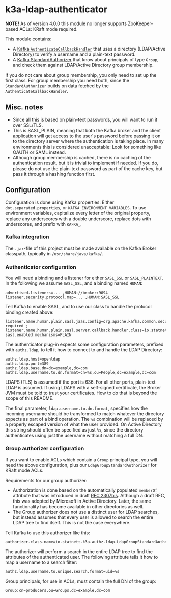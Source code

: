 # k3a-ldap-authenticator

**NOTE!** As of version 4.0.0 this module no longer supports ZooKeeper-based ACLs: 
KRaft mode required.

This module contains:

* A [Kafka
  `AuthenticateCallbackHandler`](src/main/java/io/statnett/k3a/authz/ldap/LdapAuthenticateCallbackHandler.java)
  that uses a directory (LDAP/Active Directory) to verify a username
  and a plain-text password.
* A [Kafka StandardAuthorizer](src/main/java/io/statnett/k3a/authz/ldap/LdapGroupStandardAuthorizer.java)
  that know about principals of type `Group`, and check them against
  LDAP/Active Directory group membership.

If you do not care about group membership, you only need to set up the
first class. For group membership you need both, since the
`StandardAuthorizer` builds on data fetched by the
`AuthenticateCallbackHandler`.

## Misc. notes

* Since all this is based on plain-text passwords, you will want to
  run it over SSL/TLS.
* This is SASL_PLAIN, meaning that both the Kafka broker and the
  client application will get access to the user's password before
  passing it on to the directory server where the authentication is
  taking place. In many environments this is considered unacceptable:
  Look for something like OAUTH or SAML instead.
* Although group membership is cached, there is no caching of the
  authentication result, but it is trivial to implement if needed. If
  you do, please do not use the plain-text password as part of the
  cache key, but pass it through a hashing function first.

## Configuration
  
Configuration is done using Kafka properties: Either
`dot.separated.properties`, or `KAFKA_ENVIRONMENT_VARIABLES`. To use
environment variables, capitalize every letter of the original
property, replace any underscores with a double underscore, replace
dots with underscores, and prefix with `KAFKA_`.

### Kafka integration

The `.jar`-file of this project must be made available on the Kafka
Broker classpath, typically in `/usr/share/java/kafka/`.

### Authenticator configuration

You will need a binding and a listener for either `SASL_SSL` or
`SASL_PLAINTEXT`. In the following we assume `SASL_SSL`, and a binding
named `HUMAN`:

```properties
advertised.listeners=... ,HUMAN://broker:9094
listener.security.protocol.map=... ,HUMAN:SASL_SSL
```

Tell Kafka to enable SASL, and to use our class to handle the protocol
binding created above:

```properties
listener.name.human.plain.sasl.jaas.config=org.apache.kafka.common.security.plain.PlainLoginModule required ;
listener.name.human.plain.sasl.server.callback.handler.class=io.statnett.k3a.authz.ldap.LdapAuthenticateCallbackHandler
sasl.enabled.mechanisms=PLAIN
```

The authenticator plug-in expects some configuration parameters,
prefixed with `authz.ldap`, to tell it how to connect to and handle
the LDAP Directory:

```properties
authz.ldap.host=openldap
authz.ldap.port=389
authz.ldap.base.dn=dc=example,dc=com
authz.ldap.username.to.dn.format=cn=%s,ou=People,dc=example,dc=com
```

LDAPS (TLS) is assumed if the port is 636. For all other ports,
plain-text LDAP is assumed. If using LDAPS with a self-signed
certificate, the Broker JVM must be told to trust your
certificates. How to do that is beyond the scope of this README.

The final parameter, `ldap.username.to.dn.format`, specifies how the
incoming username should be transformed to match whatever the
directory expects as part of a bind operation. The `%s` combination
will be replaced by a properly escaped version of what the user
provided. On Active Directory this string should often be specified as
just `%s`, since the directory authenticates using just the username
without matching a full DN.

### Group authorizer configuration

If you want to enable ACLs which contain a `Group` principal type, you
will need the above configuration, plus our `LdapGroupStandardAuthorizer` for KRaft mode
ACLs.

Requirements for our group authorizer:

* Authorization is done based on the automatically populated
  `memberOf` attribute that was introduced in draft [RFC
  2307bis](https://tools.ietf.org/id/draft-howard-rfc2307bis-01.txt).
  Although a draft RFC, this was adopted by Microsoft in Active
  Directory. Later, the same functionality has become available in
  other directories as well.
* The Group authorizer does not use a distinct user for LDAP searches,
  but instead assumes that every user is allowed to search the entire
  LDAP tree to find itself. This is not the case everywhere.

Tell Kafka to use this authorizer like this:

```properties
authorizer.class.name=io.statnett.k3a.authz.ldap.LdapGroupStandardAuthorizer
```

The authorizer will perform a search in the entire LDAP tree to find
the attributes of the authenticated user. The following attribute
tells it how to map a username to a search filter:

```properties
authz.ldap.username.to.unique.search.format=uid=%s
```

Group principals, for use in ACLs, must contain the full DN of the
group:

```text
Group:cn=producers,ou=Groups,dc=example,dc=com
```
